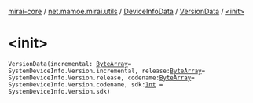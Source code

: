 [mirai-core](../../../index.md) / [net.mamoe.mirai.utils](../../index.md) / [DeviceInfoData](../index.md) / [VersionData](index.md) / [&lt;init&gt;](./-init-.md)

# &lt;init&gt;

`VersionData(incremental: `[`ByteArray`](https://kotlinlang.org/api/latest/jvm/stdlib/kotlin/-byte-array/index.html)` = SystemDeviceInfo.Version.incremental, release: `[`ByteArray`](https://kotlinlang.org/api/latest/jvm/stdlib/kotlin/-byte-array/index.html)` = SystemDeviceInfo.Version.release, codename: `[`ByteArray`](https://kotlinlang.org/api/latest/jvm/stdlib/kotlin/-byte-array/index.html)` = SystemDeviceInfo.Version.codename, sdk: `[`Int`](https://kotlinlang.org/api/latest/jvm/stdlib/kotlin/-int/index.html)` = SystemDeviceInfo.Version.sdk)`